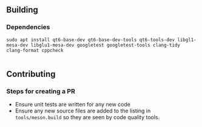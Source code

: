 
## Building

### Dependencies

```
sudo apt install qt6-base-dev qt6-base-dev-tools qt6-tools-dev libgl1-mesa-dev libglu1-mesa-dev googletest googletest-tools clang-tidy clang-format cppcheck 
```

```meson setup build --backend=ninja --buildtype=debug -Db_sanitize=address -Db_lundef=false -Ddebug=true -Dwarning_level=2 --default-library=static -Dcpp_std=c++17 --reconfigure
```


## Contributing

### Steps for creating a PR

- Ensure unit tests are written for any new code
- Ensure any new source files are added to the listing in `tools/meson.build` so they are seen by code quality tools.